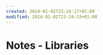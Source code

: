 ```yaml
---
created: 2024-01-02T23:24:17+01:00
modified: 2024-01-02T23:24:33+01:00
---
```


# Notes - Libraries

